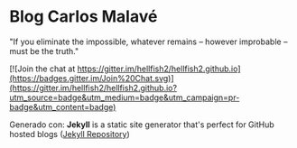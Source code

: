 # Blog Carlos Malavé
"If you eliminate the impossible, whatever remains – however improbable – must be the truth."

[![Join the chat at https://gitter.im/hellfish2/hellfish2.github.io](https://badges.gitter.im/Join%20Chat.svg)](https://gitter.im/hellfish2/hellfish2.github.io?utm_source=badge&utm_medium=badge&utm_campaign=pr-badge&utm_content=badge)

Generado con:
**Jekyll** is a static site generator that's perfect for GitHub hosted blogs ([Jekyll Repository](https://github.com/jekyll/jekyll))
